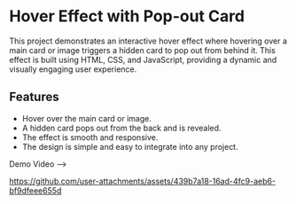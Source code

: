 # Hover Effect with Pop-out Card

This project demonstrates an interactive hover effect where hovering over a main card or image triggers a hidden card to pop out from behind it. This effect is built using HTML, CSS, and JavaScript, providing a dynamic and visually engaging user experience.

## Features
- Hover over the main card or image.
- A hidden card pops out from the back and is revealed.
- The effect is smooth and responsive.
- The design is simple and easy to integrate into any project.

Demo Video -->

https://github.com/user-attachments/assets/439b7a18-16ad-4fc9-aeb6-bf9dfeee655d



